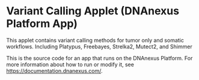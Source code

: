 <!-- dx-header -->
# Variant Calling Applet (DNAnexus Platform App)

This applet contains variant calling methods for tumor only and somatic workflows. Including Platypus, Freebayes, Strelka2, Mutect2, and Shimmer

This is the source code for an app that runs on the DNAnexus Platform.
For more information about how to run or modify it, see
https://documentation.dnanexus.com/.
<!-- /dx-header -->

<!-- Insert a description of your app here -->

<!--
TODO: This app directory was automatically generated by dx-app-wizard;
please edit this Readme.md file to include essential documentation about
your app that would be helpful to users. (Also see the
Readme.developer.md.) Once you're done, you can remove these TODO
comments.

For more info, see https://documentation.dnanexus.com/developer.
-->

